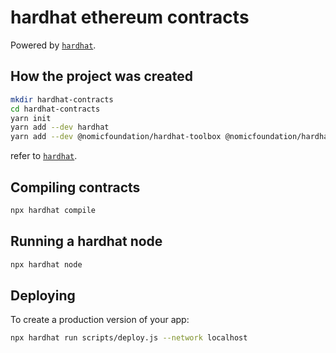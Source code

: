 # hardhat ethereum contracts 

Powered by [`hardhat`](https://hardhat.org/tutorial).

## How the project was created
```bash
mkdir hardhat-contracts
cd hardhat-contracts
yarn init
yarn add --dev hardhat
yarn add --dev @nomicfoundation/hardhat-toolbox @nomicfoundation/hardhat-network-helpers @nomicfoundation/hardhat-chai-matchers @nomicfoundation/hardhat-ethers @nomicfoundation/hardhat-verify chai ethers hardhat-gas-reporter solidity-coverage @typechain/hardhat typechain @typechain/ethers-v6
``` 

refer to [`hardhat`](https://hardhat.org/tutorial/creating-a-new-hardhat-project).


## Compiling contracts 
```bash
npx hardhat compile
```

## Running a hardhat node
```bash
npx hardhat node 
```

## Deploying 

To create a production version of your app:

```bash
npx hardhat run scripts/deploy.js --network localhost
```
